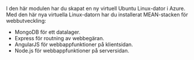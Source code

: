 I den här modulen har du skapat en ny virtuell Ubuntu Linux-dator i Azure. Med den här nya virtuella Linux-datorn har du installerat MEAN-stacken för webbutveckling:
- MongoDB för ett datalager.
- Express för routning av webbegäran.
- AngularJS för webbappfunktioner på klientsidan.
- Node.js för webbappfunktioner på serversidan.
